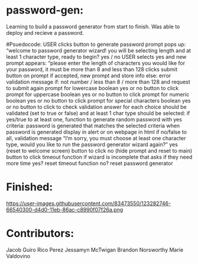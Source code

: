 # password-gen:
Learning to build a password generator from start to finish. Was able to deploy and recieve a password.  

#Psuedocode:
USER clicks button to generate password
prompt pops up:
 “welcome to password generator wizard! you will be selecting length and at least 1 character type, ready to begin? yes / no 
USER selects yes and new prompt appears:
“please enter the length of characters you would like for your password, it must be more than 8 and less than 128
clicks submit button on prompt
if accepted, new prompt and store info
else: error validation message if: not number / less than 8 / more than 128 and request to submit again
prompt for lowercase boolean yes or no button to click
prompt for uppercase boolean yes or no button to click
prompt for numeric boolean yes or no button to click
prompt for special characters boolean yes or no button to click to check validation answer for each choice should be validated (set to true or false) and at least 1 char type should be selected:
if yes/true to at least one, function to generate random password with yes criteria:
password is generated that matches the selected criteria
when password is generated display in alert or on webpage in html
if no/false to all, validation message “I’m sorry, you must choose at least one character type, would you like to run the password generator wizard again?”
yes (reset to welcome screen) button to click
no (hide prompt and reset to main) button to click
timeout function if wizard is incomplete that asks if they need more time
yes? reset timeout function
no? reset password generator
# Finished:

https://user-images.githubusercontent.com/83473550/123282746-66540300-d4d0-11eb-86ac-c8990f07f26a.png

# Contributors:
Jacob Guiro
Rico Perez
Jessamyn McTwigan
Brandon Norsworthy
Marie Valdovino






